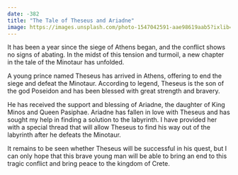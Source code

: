 ```yaml
---
date: -382
title: "The Tale of Theseus and Ariadne"
image: https://images.unsplash.com/photo-1547042591-aae98619aab5?ixlib=rb-4.0.3&ixid=MnwxMjA3fDB8MHxwaG90by1wYWdlfHx8fGVufDB8fHx8&auto=format&fit=crop&w=1471&q=80
---
```


It has been a year since the siege of Athens began, and the conflict shows no signs of abating. In the midst of this tension and turmoil, a new chapter in the tale of the Minotaur has unfolded.

A young prince named Theseus has arrived in Athens, offering to end the siege and defeat the Minotaur. According to legend, Theseus is the son of the god Poseidon and has been blessed with great strength and bravery.

He has received the support and blessing of Ariadne, the daughter of King Minos and Queen Pasiphae. Ariadne has fallen in love with Theseus and has sought my help in finding a solution to the labyrinth. I have provided her with a special thread that will allow Theseus to find his way out of the labyrinth after he defeats the Minotaur.

It remains to be seen whether Theseus will be successful in his quest, but I can only hope that this brave young man will be able to bring an end to this tragic conflict and bring peace to the kingdom of Crete.

